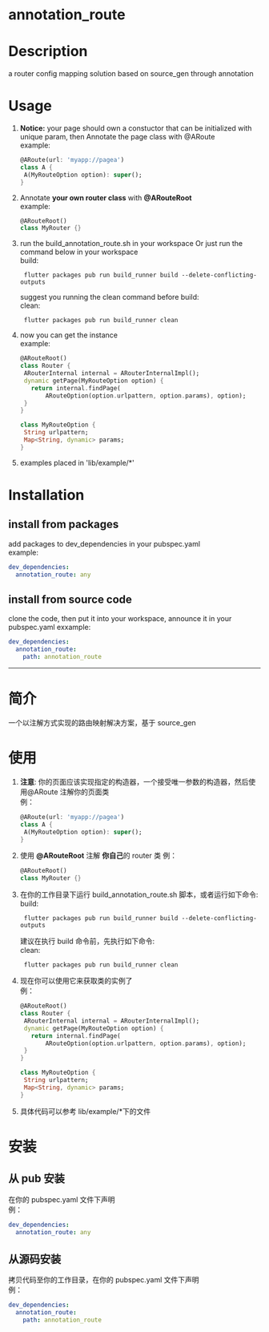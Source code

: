 # annotation_route

# Description

a router config mapping solution based on source_gen through annotation

# Usage

1. **Notice:** your page should own a constuctor that can be initialized with unique param, then Annotate the page class with @ARoute  
   example:

   ```Dart
   @ARoute(url: 'myapp://pagea')
   class A {
    A(MyRouteOption option): super();
   }
   ```

2. Annotate **your own router class** with **@ARouteRoot**  
   example:

   ```Dart
   @ARouteRoot()
   class MyRouter {}
   ```

3. run the build_annotation_route.sh in your workspace Or just run the command below in your workspace  
   build:

   ```shell
    flutter packages pub run build_runner build --delete-conflicting-outputs
   ```

   suggest you running the clean command before build:  
    clean:

   ```shell
    flutter packages pub run build_runner clean
   ```

4. now you can get the instance  
   example:

   ```Dart
   @ARouteRoot()
   class Router {
    ARouterInternal internal = ARouterInternalImpl();
    dynamic getPage(MyRouteOption option) {
      return internal.findPage(
          ARouteOption(option.urlpattern, option.params), option);
    }
   }

   class MyRouteOption {
    String urlpattern;
    Map<String, dynamic> params;
   }
   ```

5. examples placed in 'lib/example/\*'

# Installation

## install from packages

add packages to dev_dependencies in your pubspec.yaml  
example:

```yaml
dev_dependencies:
  annotation_route: any
```

## install from source code

clone the code, then put it into your workspace, announce it in your pubspec.yaml
exxample:

```yaml
dev_dependencies:
  annotation_route:
    path: annotation_route
```

---

# 简介

一个以注解方式实现的路由映射解决方案，基于 source_gen

# 使用

1. **注意**: 你的页面应该实现指定的构造器，一个接受唯一参数的构造器，然后使用@ARoute 注解你的页面类  
   例：

   ```Dart
   @ARoute(url: 'myapp://pagea')
   class A {
    A(MyRouteOption option): super();
   }
   ```

2. 使用 **@ARouteRoot** 注解 **你自己**的 router 类
   例：

   ```Dart
   @ARouteRoot()
   class MyRouter {}
   ```

3. 在你的工作目录下运行 build_annotation_route.sh 脚本，或者运行如下命令:  
   build:

   ```shell
    flutter packages pub run build_runner build --delete-conflicting-outputs
   ```

   建议在执行 build 命令前，先执行如下命令:  
    clean:

   ```shell
    flutter packages pub run build_runner clean
   ```

4. 现在你可以使用它来获取类的实例了  
   例：

   ```Dart
   @ARouteRoot()
   class Router {
    ARouterInternal internal = ARouterInternalImpl();
    dynamic getPage(MyRouteOption option) {
      return internal.findPage(
          ARouteOption(option.urlpattern, option.params), option);
    }
   }

   class MyRouteOption {
    String urlpattern;
    Map<String, dynamic> params;
   }
   ```

5. 具体代码可以参考 lib/example/\*下的文件

# 安装

## 从 pub 安装

在你的 pubspec.yaml 文件下声明  
例：

```yaml
dev_dependencies:
  annotation_route: any
```

## 从源码安装

拷贝代码至你的工作目录，在你的 pubspec.yaml 文件下声明  
例：

```yaml
dev_dependencies:
  annotation_route:
    path: annotation_route
```
